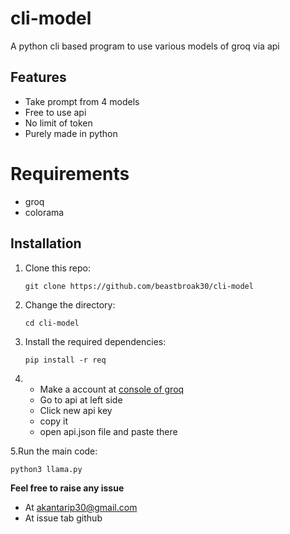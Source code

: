 # cli-model
A python cli based program to use various  models of groq via api 
## Features 
- Take prompt from 4 models
- Free to use api
- No limit of token
- Purely made in python

# **Requirements**
- groq
- colorama
  
## Installation
1. Clone this repo:
   ```shell
   git clone https://github.com/beastbroak30/cli-model
   ```
2. Change the directory:
   ```shell
   cd cli-model
   ```
3. Install the required dependencies:
   ```shell
   pip install -r req
   ```
4. - Make a account at [console of groq](https://console.groq.com)
   - Go to api at left side
   - Click new api key
   - copy it
   - open api.json file and paste there 

5.Run the main code:
   ```shell 
   python3 llama.py
```

**Feel free to raise any issue**
- At akantarip30@gmail.com
- At issue tab github
